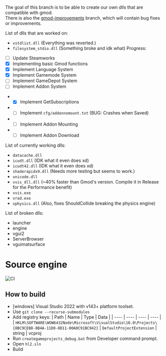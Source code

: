 The goal of this branch is to be able to create our own dlls that are compatible with gmod.  
There is also the [gmod-improvements](https://github.com/RaphaelIT7/obsolete-source-engine/tree/gmod-improvements) branch, which will contain bug fixes or improvements.

List of dlls that are worked on:
- `vstdlist.dll` (Everything was reverted.)
- `filesystem_stdio.dll` (Something broke and idk what)
Progress:  
- [ ] Update Steamworks
- [x] Implementing basic Gmod functions  
- [x] Implement Language System  
- [x] Implement Gamemode System  
- [ ] Implement GameDepot System
- [ ] Implement Addon System
- - [x] Implement GetSubscriptions  
- - [ ] Implement `cfg/addonnomount.txt` (BUG: Crashes when Saved)  
- - [ ] Implement Addon Mounting  
- - [ ] Implement Addon Download  

List of currently working dlls:
- `datacache.dll`
- `icudt.dll` (IDK what it even does xd)
- `icudt42.dll` (IDK what it even does xd)
- `shaderapidx9.dll` (Needs more testing but seems to work.)
- `unicode.dll`
- `vvis_dll.dll` (~40% faster than Gmod's version. Compile it in Release for the Performance benefit)
- `vvis.exe`
- `vrad.exe`
- `vphysics.dll` (Also, fixes ShouldCollide breaking the physics engine)

List of broken dlls:
- launcher
- engine
- vgui2
- ServerBrowser
- vguimatsurface

# Source engine

![CI](https://github.com/Source-Authors/obsolete-source-engine/actions/workflows/build.yml/badge.svg?branch=master)

## How to build

* [windows] Visual Studio 2022 with v143+ platform toolset.
* Use `git clone --recurse-submodules`
* Add registry keys:
  | Path                        | Name  | Type | Data |
  | ----                        | ----  | ---- | ---- |
  | `HKLM\SOFTWARE\WOW6432Node\Microsoft\VisualStudio\10.0\Projects\{8BC9CEB8-8B4A-11D0-8D11-00A0C91BC942}` | `DefaultProjectExtension` | string | vcproj
* Run `creategameprojects_debug.bat` from Developer command prompt.
* Open `hl2.sln`
* Build

